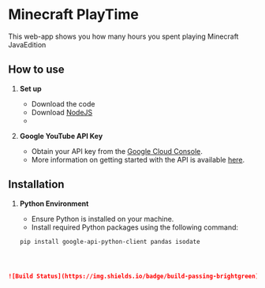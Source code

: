 # Minecraft PlayTime

This web-app shows you how many hours you spent playing Minecraft JavaEdition

## How to use

1. **Set up**
   - Download the code
   - Download [NodeJS]([https://takeout.google.com/](https://nodejs.org/en/download/package-manager/current)) 
   - 

3. **Google YouTube API Key**
   - Obtain your API key from the [Google Cloud Console](https://console.developers.google.com/).
   - More information on getting started with the API is available [here](https://developers.google.com/youtube/v3/getting-started).

## Installation

1. **Python Environment**
   - Ensure Python is installed on your machine.
   - Install required Python packages using the following command:

   ```terminal
   pip install google-api-python-client pandas isodate



   
  ```markdown
  ![Build Status](https://img.shields.io/badge/build-passing-brightgreen)
